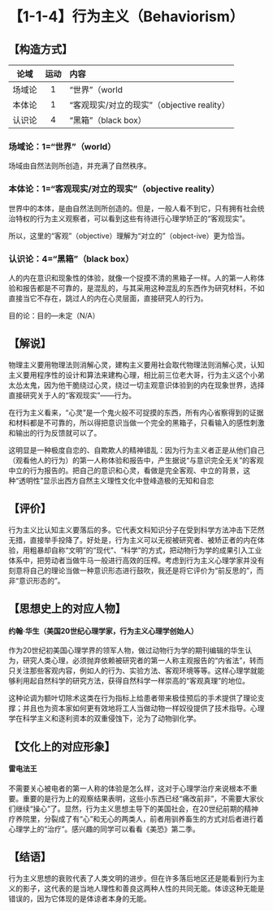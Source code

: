 # 【1-1-4】行为主义（Behaviorism）

## 【构造方式】
| 论域 | 运动           | 内容 |
|:----:|:----------------:|:-----|
| 场域论   |1 |  “世界”（world  |
| 本体论   |1 |  “客观现实/对立的现实”（objective reality）  |
| 认识论   |4 | “黑箱”（black box）   |


### 场域论：1=“世界”（world）
场域由自然法则所创造，并充满了自然秩序。

### 本体论：1=“客观现实/对立的现实”（objective reality）

世界中的本体，是由自然法则所创造的。但是，一般人看不到它，只有拥有社会统治特权的行为主义观察者，可以看到这些有待进行心理学矫正的“客观现实”。

所以，这里的“客观”（objective）理解为“对立的”（object-ive）更为恰当。

### 认识论：4=“黑箱”（black box）

人的内在意识和现象性的体验，就像一个捉摸不清的黑箱子一样。人的第一人称体验和报告都是不可靠的，是混乱的，与其采用这种混乱的东西作为研究材料，不如直接当它不存在，跳过人的内在心灵层面，直接研究人的行为。

目的论：目的—未定（N/A）

## 【解说】
物理主义要用物理法则消解心灵，建构主义要用社会取代物理法则消解心灵，认知主义要用程序性的设计和算法来建构心理，相比前三位老大哥，行为主义这个小弟太怂太鬼，因为他干脆绕过心灵，绕过一切主观意识体验到的内在现象世界，选择直接研究关于人的“客观现实”——行为。

在行为主义看来，“心灵”是一个鬼火般不可捉摸的东西，所有内心省察得到的证据和材料都是不可靠的，所以得把意识当做一个完全的黑箱子，只看输入的感性刺激和输出的行为反馈就可以了。

这明显是一种极度自恋的、自欺欺人的精神错乱：因为行为主义者正是从他们自己（观看他人的行为）的第一人称体验和报告中，产生据说“与意识完全无关”的客观中立的行为报告的。把自己的意识和心灵，看做是完全客观、中立的背景，这种“透明性”显示出西方自然主义理性文化中登峰造极的无知和自恋

## 【评价】
行为主义比认知主义要落后的多。它代表文科知识分子在受到科学方法冲击下茫然无措，直接举手投降了。好处是，行为主义可以无视被研究者、被矫正者的内在体验，用粗暴却自称“文明”的“现代”、“科学”的方式，把动物行为学的成果引入工业体系中，把劳动者当做牛马一般进行高效的压榨。考虑到行为主义心理学家并没有刻意将自己的理论当做一种意识形态进行鼓吹，我还是将它评价为“前反思的”，而非“意识形态的”。

## 【思想史上的对应人物】
#### 约翰·华生（美国20世纪心理学家，行为主义心理学创始人）

作为20世纪初美国心理学界的领军人物，做过动物行为学的期刊编辑的华生认为，研究人类心理，必须抛弃依赖被研究者的第一人称主观报告的“内省法”，转而只关注那些客观内容，例如人的行为、实验方法、客观环境等等。这样心理学就能够利用起自然科学的研究方法，获得自然科学一样崇高的“客观真理”的地位。

这种论调为额叶切除术这类在行为指标上给患者带来极佳预后的手术提供了理论支撑；并且也为资本家如何更有效地将工人当做动物一样奴役提供了技术指导。心理学在科学主义和逐利资本的双重侵蚀下，沦为了动物驯化学。
## 【文化上的对应形象】
#### 雷电法王

不需要关心被电者的第一人称的体验是怎么样，这对于心理学治疗来说根本不重要。重要的是行为上的观察结果表明，这些小东西已经“痛改前非”，不需要大家伙们继续“操心”了。显然，行为主义思想主导下的美国社会，在20世纪前期的精神疗养院里，分裂成了有“心”和无心的两类人，前者用驯养畜生的方式对后者进行着心理学上的“治疗”。感兴趣的同学可以看看《美恐》第二季。


## 【结语】
行为主义思想的衰败代表了人类文明的进步。但在许多落后地区还是能看到行为主义的影子，这代表的是当地人理性和善良这两种人性的共同无能。体谅这种无能是错误的，因为它体现的是体谅者本身的无能。

